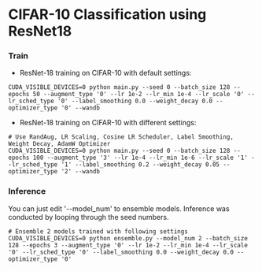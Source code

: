 # CIFAR-10 Classification using ResNet18

### Train
- ResNet-18 training on CIFAR-10 with default settings:
```
CUDA_VISIBLE_DEVICES=0 python main.py --seed 0 --batch_size 128 --epochs 50 --augment_type '0' --lr 1e-2 --lr_min 1e-4 --lr_scale '0' --lr_sched_type '0' --label_smoothing 0.0 --weight_decay 0.0 --optimizer_type '0' --wandb
```
- ResNet-18 training on CIFAR-10 with different settings:
```
# Use RandAug, LR Scaling, Cosine LR Scheduler, Label Smoothing, Weight Decay, AdamW Optimizer
CUDA_VISIBLE_DEVICES=0 python main.py --seed 0 --batch_size 128 --epochs 100 --augment_type '3' --lr 1e-4 --lr_min 1e-6 --lr_scale '1' --lr_sched_type '1' --label_smoothing 0.2 --weight_decay 0.05 --optimizer_type '2' --wandb
```

### Inference
You can just edit '--model_num' to ensemble models. Inference was conducted by looping through the seed numbers.
```
# Ensemble 2 models trained with following settings
CUDA_VISIBLE_DEVICES=0 python ensemble.py --model_num 2 --batch_size 128 --epochs 3 --augment_type '0' --lr 1e-2 --lr_min 1e-4 --lr_scale '0' --lr_sched_type '0' --label_smoothing 0.0 --weight_decay 0.0 --optimizer_type '0'
```
